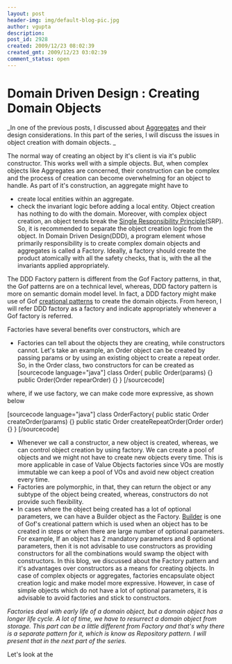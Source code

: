 ```yaml
---
layout: post
header-img: img/default-blog-pic.jpg
author: vgupta
description: 
post_id: 2928
created: 2009/12/23 08:02:39
created_gmt: 2009/12/23 03:02:39
comment_status: open
---
```


# Domain Driven Design : Creating Domain Objects

_In one of the previous posts, I discussed about [Aggregates][1] and their design considerations. In this part of the series, I will discuss the issues in object creation with domain objects. _

The normal way of creating an object by it's client is via it's public constructor. This works well with a simple objects. But, when complex objects like Aggregates are concerned, their construction can be complex and the process of creation can become overwhelming for an object to handle. As part of it's construction, an aggregate might have to 

  * create local entities within an aggregate.
  * check the invariant logic before adding a local entity.
Object creation has nothing to do with the domain. Moreover, with complex object creation, an object tends break the [Single Responsibility Principle][2](SRP). So, it is recommended to separate the object creation logic from the object. In Domain Driven Design(DDD), a program element whose primarily responsibility is to create complex domain objects and aggregates is called a Factory. Ideally, a factory should create the product atomically with all the safety checks, that is, with the all the invariants applied appropriately.

The DDD Factory pattern is different from the Gof Factory patterns, in that, the Gof patterns are on a technical level, whereas, DDD factory pattern is more on semantic domain model level. In fact, a DDD factory might make use of Gof [creational patterns][3] to create the domain objects. From hereon, I will refer DDD factory as a factory and indicate appropriately whenever a Gof factory is referred.

Factories have several benefits over constructors, which are 

  * Factories can tell about the objects they are creating, while constructors cannot. Let's take an example, an Order object can be created by passing params or by using an existing object to create a repeat order. So, in the Order class, two constructors for can be created as [sourcecode language="java"] class Order{ public Order(params) {} public Order(Order repearOrder) {} } [/sourcecode]

where, if we use factory, we can make code more expressive, as shown below

[sourcecode language="java"] class OrderFactory{ public static Order createOrder(params) {} public static Order createRepeatOrder(Order order) {} } [/sourcecode]
  * Whenever we call a constructor, a new object is created, whereas, we can control object creation by using factory. We can create a pool of objects and we might not have to create new objects every time. This is more applicable in case of Value Objects factories since VOs are mostly immutable we can keep a pool of VOs and avoid new object creation every time.
  * Factories are polymorphic, in that, they can return the object or any subtype of the object being created, whereas, constructors do not provide such flexibility.
  * In cases where the object being created has a lot of optional parameters, we can have a Builder object as the Factory. [Builder][4] is one of Gof's creational pattern which is used when an object has to be created in steps or when there are large number of optional parameters. For example, If an object has 2 mandatory parameters and 8 optional parameters, then it is not advisable to use constructors as providing constructors for all the combinations would swamp the object with constructors.
In this blog, we discussed about the Factory pattern and it's advantages over constructors as a means for creating objects. In case of complex objects or aggregates, factories encapsulate object creation logic and make model more expressive. However, in case of simple objects which do not have a lot of optional parameters, it is advisable to avoid factories and stick to constructors.

_Factories deal with early life of a domain object, but a domain object has a longer life cycle. A lot of time, we have to resurrect a domain object from storage. This part can be a little different from Factory and that's why there is a separate pattern for it, which is know as Repository pattern. I will present that in the next part of the series._

Let's look at the

   [1]: http://xebee.xebia.in/2009/12/17/domain-driven-design-aggregates/
   [2]: http://en.wikipedia.org/wiki/Single_responsibility_principle
   [3]: http://en.wikipedia.org/wiki/Creational_pattern
   [4]: http://en.wikipedia.org/wiki/Builder_pattern